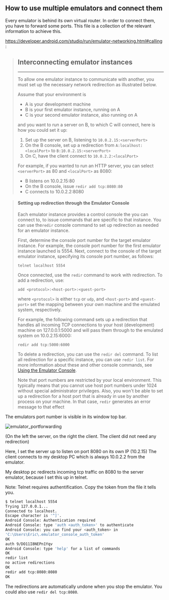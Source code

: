 ## How to use multiple emulators and connect them

Every emulator is behind its own virtual router. In order to connect them, you have to forward some ports.
This file is a collection of the relevant information to achieve this.

https://developer.android.com/studio/run/emulator-networking.html#calling :

> ## Interconnecting emulator instances
>
> ------
>
> To allow one emulator instance to communicate with another, you must set up the necessary network redirection as illustrated below.
>
> Assume that your environment is
>
> - A is your development machine
> - B is your first emulator instance, running on A
> - C is your second emulator instance, also running on A
>
> and you want to run a server on B, to which C will connect, here is how you could set it up:
>
> 1. Set up the server on B, listening to `10.0.2.15:<serverPort>`
> 2. On the B console, set up a redirection from `A:localhost:<localPort>` to `B:10.0.2.15:<serverPort>`
> 3. On C, have the client connect to `10.0.2.2:<localPort>`
>
> For example, if you wanted to run an HTTP server, you can select `<serverPort>` as 80 and `<localPort>` as 8080:
>
> - B listens on 10.0.2.15:80
> - On the B console, issue `redir add tcp:8080:80`
> - C connects to 10.0.2.2:8080



> #### Setting up redirection through the Emulator Console
>
> Each emulator instance provides a control console the you can connect to, to issue commands that are specific to that instance. You can use the`redir` console command to set up redirection as needed for an emulator instance.
>
> First, determine the console port number for the target emulator instance. For example, the console port number for the first emulator instance launched is 5554. Next, connect to the console of the target emulator instance, specifying its console port number, as follows:
>
> ```
> telnet localhost 5554
> ```
>
> Once connected, use the `redir` command to work with redirection. To add a redirection, use:
>
> ```
> add <protocol>:<host-port>:<guest-port>
> ```
>
> where `<protocol>` is either `tcp` or `udp`, and `<host-port>` and `<guest-port>` set the mapping between your own machine and the emulated system, respectively.
>
> For example, the following command sets up a redirection that handles all incoming TCP connections to your host (development) machine on 127.0.0.1:5000 and will pass them through to the emulated system on 10.0.2.15:6000:
>
> ```
> redir add tcp:5000:6000
> ```
>
> To delete a redirection, you can use the `redir del` command. To list all redirection for a specific instance, you can use `redir list`. For more information about these and other console commands, see [Using the Emulator Console](https://developer.android.com/studio/run/emulator-console.html).
>
> Note that port numbers are restricted by your local environment. This typically means that you cannot use host port numbers under 1024 without special administrator privileges. Also, you won't be able to set up a redirection for a host port that is already in use by another process on your machine. In that case, `redir` generates an error message to that effect

The emulators port number is visible in its window top bar.

![emulator_portforwarding](N:\Files\Schule\XCubby\studium\DS\dontsync\einz\protocols\emulator_portforwarding.jpg)

(On the left the server, on the right the client. The client did not need any redirection)

Here, I set the server up to listen on port 8080 on its own IP (10.2.15)
The client connects to my desktop PC which is always 10.0.2.2 from the emulator.

My desktop pc redirects incoming tcp traffic on 8080 to the server emulator, because I set this up in telnet.

Note: Telnet requires authentification. Copy the token from the file it tells you.

```bash
$ telnet localhost 5554
Trying 127.0.0.1...
Connected to localhost.
Escape character is '^]'.
Android Console: Authentication required
Android Console: type 'auth <auth_token>' to authenticate
Android Console: you can find your <auth_token> in
'C:\Users\Eric\.emulator_console_auth_token'
OK
auth 9/DO11I8NEPn1Yqv
Android Console: type 'help' for a list of commands
OK
redir list
no active redirections
OK
redir add tcp:8080:8080
OK

```

The redirections are automatically undone when you stop the emulator. You could also use `redir del tcp:8080`.